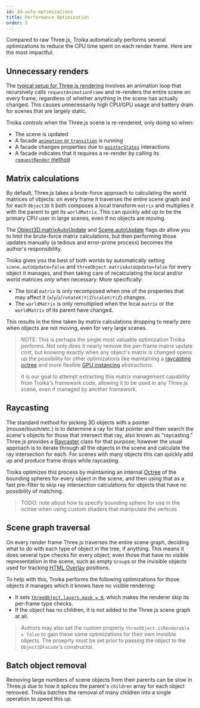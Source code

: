 ```yaml
---
id: 3d-auto-optimizations
title: Performance Optimization
order: 5
---
```


Compared to raw Three.js, Troika automatically performs several optimizations to reduce the CPU time spent on each render frame. Here are the most impactful:

## Unnecessary renders

The [typical setup for Three.js rendering](https://threejs.org/docs/index.html#manual/en/introduction/Creating-a-scene) involves an animation loop that recursively calls `requestAnimationFrame` and re-renders the entire scene on every frame, regardless of whether anything in the scene has actually changed. This causes unnecessarily high CPU/GPU usage and battery drain for scenes that are largely static.

Troika controls when the Three.js scene is re-rendered, only doing so when:

* The scene is updated
* A facade [`animation` or `transition`](../troika-core/animations-and-transitions.md) is running
* A facade changes properties due to [`pointerStates`](../troika-core/interactivity-and-events.md#pointer-states) interactions
* A facade indicates that it requires a re-render by calling its [`requestRender` method](../troika-core/facades.md#requestrender)


## Matrix calculations

By default, Three.js takes a brute-force approach to calculating the world matrices of objects: on every frame it traverses the entire scene graph and for each `Object3D` it both composes a local transform `matrix` and multiplies it with the parent to get its `worldMatrix`. This can quickly add up to be the primary CPU user in large scenes, even if no objects are moving.

The [Object3D.matrixAutoUpdate](https://threejs.org/docs/#api/en/core/Object3D.matrixAutoUpdate) and [Scene.autoUpdate](https://threejs.org/docs/#api/en/scenes/Scene.autoUpdate) flags _do_ allow you to limit the brute-force matrix calculations, but then performing those updates manually (a tedious and error-prone process) becomes the author's responsibility.

Troika gives you the best of both worlds by automatically setting `scene.autoUpdate=false` and `threeObject.matrixAutoUpdate=false` for every object it manages, and then taking care of recalculating the local and/or world matrices _only_ when necessary. More specifically:

* The local `matrix` is only recomposed when one of the properties that may affect it (`x`/`y`/`z`/`rotateX|Y|Z`/`scaleX|Y|Z`) changes.
* The `worldMatrix` is only remultiplied when the local `matrix` or the `worldMatrix` of its parent have changed.

This results in the time taken by matrix calculations dropping to nearly zero when objects are not moving, even for very large scenes.

> NOTE: This is perhaps the single most valuable optimization Troika performs. Not only does it nearly remove the per-frame matrix update cost, but knowing exactly when any object's matrix is changed opens up the possibility for other optimizations like maintaining a [raycasting octree](#raycasting) and more flexible [GPU instancing](./instancing.md) abstractions.
> 
> It is our goal to attempt extracting this matrix management capability from Troika's framework code, allowing it to be used in any Three.js scene, even if managed by another framework.


## Raycasting

The standard method for picking 3D objects with a pointer (mouse/touch/etc.) is to determine a ray for that pointer and then search the scene's objects for those that intersect that ray, also known as "raycasting." Three.js provides a [Raycaster](https://threejs.org/docs/#api/en/core/Raycaster) class for that purpose; however the usual approach is to iterate through all the objects in the scene and calculate the ray intersection for each. For scenes with many objects this can quickly add up and produce frame drops while raycasting.

Troika optimizes this process by maintaining an internal [Octree](https://en.wikipedia.org/wiki/Octree) of the bounding spheres for every object in the scene, and then using that as a fast pre-filter to skip ray intersection calculations for objects that have no possibility of matching.

> TODO: note about how to specify bounding sphere for use in the octree when using custom shaders that manipulate the vertices


## Scene graph traversal

On every render frame Three.js traverses the entire scene graph, deciding what to do with each type of object in the tree, if anything. This means it does several type checks for every object, even those that have no visible representation in the scene, such as empty `Group`s or the invisible objects used for tracking [HTML Overlay](./html-overlays.md) positions.

To help with this, Troika performs the following optimizations for those objects it manages which it knows have no visible rendering:

* It sets [`threeObject.layers.mask = 0`](https://threejs.org/docs/#api/en/core/Object3D.layers), which makes the renderer skip its per-frame type checks.
* If the object has no children, it is not added to the Three.js scene graph at all.

> Authors may also set the custom property `threeObject.isRenderable = false` to gain these same optimizations for their own invisible objects. The proeprty must be set prior to passing the object to the `Object3DFacade`'s constructor.


## Batch object removal

Removing large numbers of scene objects from their parents can be slow in Three.js due to how it splices the parent's `children` array for each object removed. Troika batches the removal of many children into a single operation to speed this up.
